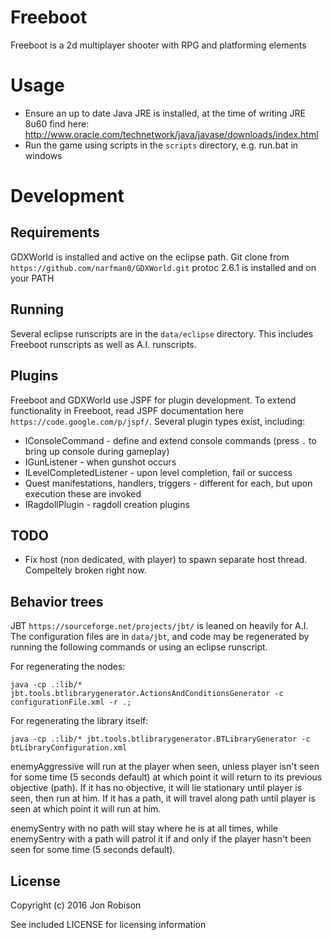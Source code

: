 Freeboot
========

Freeboot is a 2d multiplayer shooter with RPG and platforming elements

Usage
=====

* Ensure an up to date Java JRE is installed, at the time of writing JRE 8u60
find here: http://www.oracle.com/technetwork/java/javase/downloads/index.html
* Run the game using scripts in the ``scripts`` directory, e.g. run.bat in
windows

Development
===========

Requirements
------------
GDXWorld is installed and active on the eclipse path. Git clone from
``https://github.com/narfman0/GDXWorld.git``
protoc 2.6.1 is installed and on your PATH

Running
-------
Several eclipse runscripts are in the ``data/eclipse`` directory. This includes
Freeboot runscripts as well as A.I. runscripts.

Plugins
-------
Freeboot and GDXWorld use JSPF for plugin development. To extend functionality
in Freeboot, read JSPF documentation here ``https://code.google.com/p/jspf/``.
Several plugin types exist, including:

* IConsoleCommand - define and extend console commands (press ``.`` to bring up
console during gameplay)
* IGunListener - when gunshot occurs
* ILevelCompletedListener - upon level completion, fail or success
* Quest manifestations, handlers, triggers - different for each, but upon
execution these are invoked
* IRagdollPlugin - ragdoll creation plugins

TODO
----
* Fix host (non dedicated, with player) to spawn separate host thread. Compeltely broken right now.

Behavior trees
--------------

JBT ``https://sourceforge.net/projects/jbt/`` is leaned on heavily for A.I. The
configuration files are in ``data/jbt``, and code may be regenerated by running
the following commands or using an eclipse runscript.

For regenerating the nodes:

    java -cp .:lib/* jbt.tools.btlibrarygenerator.ActionsAndConditionsGenerator -c configurationFile.xml -r .;

For regenerating the library itself:

    java -cp .:lib/* jbt.tools.btlibrarygenerator.BTLibraryGenerator -c btLibraryConfiguration.xml

enemyAggressive will run at the player when seen, unless player isn't seen for 
some time (5 seconds default) at which point it will return to its previous 
objective (path). If it has no objective, it will lie stationary until player
is seen, then run at him. If it has a path, it will travel along path until
player is seen at which point it will run at him.

enemySentry with no path will stay where he is at all times, while enemySentry
with a path will patrol it if and only if the player hasn't been seen for some
time (5 seconds default).

License
-------

Copyright (c) 2016 Jon Robison

See included LICENSE for licensing information